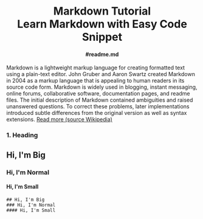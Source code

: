 <div align="center">
  <h1>Markdown Tutorial <br> Learn Markdown with Easy Code Snippet <br> <h4>#readme.md</h4> </h1>
  </div>
  
Markdown is a lightweight markup language for creating formatted text using a plain-text editor. John Gruber and Aaron Swartz created Markdown in 2004 as a markup language that is appealing to human readers in its source code form. Markdown is widely used in blogging, instant messaging, online forums, collaborative software, documentation pages, and readme files.
The initial description of Markdown contained ambiguities and raised unanswered questions. To correct these problems, later implementations introduced subtle differences from the original version as well as syntax extensions.
[Read more (source Wikipedia)](https://en.wikipedia.org/wiki/Markdown)


### 1. Heading

## Hi, I'm Big 
### Hi, I'm Normal
#### Hi, I'm Small


```
## Hi, I'm Big 
### Hi, I'm Normal
#### Hi, I'm Small
```



